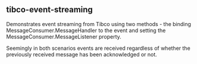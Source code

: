 ## tibco-event-streaming

Demonstrates event streaming from Tibco using two methods - the binding MessageConsumer.MessageHandler to the event 
and setting the MessageConsumer.MessageListener property.


Seemingly in both scenarios events are received regardless of whether the previously received message has been acknowledged or not.
